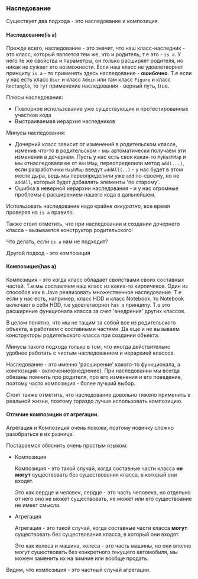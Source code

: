 ### Наследование
Существует два подхода - это наследование и композиция.
#### Наследование(is a)
Прежде всего, наследование - это значит, что наш класс-наследник - это класс, который является тем же, что и родитель, т.е это - `is a`.
У него те же свойства и параметры, он только расширяет родителя, но никак не сужает его возможности.
Если наш класс не удовлетворяет принципу `is a` - то применять здесь наследование - **ошибочно**.
Т.е если у нас есть класс `User` и класс `Admin` или там класс `Figure` и класс `Rectangle`, то тут применение наследования - верный путь, true.

Плюсы наследования:
* Повторное использование уже существующих и протестированных участков кода
* Выстраиваемая иерархия наследников

Минусы наследования:
* Дочерний класс зависит от изменений в родительском классе, изменив что-то в родительском - мы автоматически получаем эти изменения в дочернем.
Пусть у нас есть своя какая-то `MyHashMap` и мы отнаследовали ее от `HashMap`, переопределили метод `add(...)`,
если разработчики `HashMap` введут `addAll(..)` - у нас будет в этом месте дыра, ведь мы переопределили уже `add` по-своему, но не `addAll`, который будет добавлять элементы 'по старому'.
* Ошибка в неверной иерархии наследования - и у нас огромные проблемы с расширением нашего кода в дальнейшем.

Использовать наследование надо крайне *аккуратно*, все время проверяя на `is a` правило.

Также стоит отметить, что при наследовании и создании дочернего класса - вызывается конструктор родительского!

Что делать, если `is a` нам не подходит?

Другой подход - это композиция

#### Композиция(has a)
Композиция - это когда класс обладает свойствами своих составных частей. Т.е мы составляем наш класс из каких-то кирпичиков. Один из способов как в Java реализовать множественное наследование.
Т.е если у нас есть, например, класс HDD и класс Notebook, то Notebook включает в себя HDD, т.е удовлетворяет `has a` принципу. Т.е это расширение функционала класса за счет 'внедрения' других классов.

В целом понятно, что мы не тащим за собой все из родительского объекта, а работаем с составными частями. Да еще и не вызываем конструкторы родительского класса при создании объекта.

Минусы такого подхода только в том, что иногда действительно удобнее работать с чистым наследованием и иерархией классов.

Наследование - это именно 'расширение' какого-то функционала, а композиция - включение(внедрение).
При наследовании мы всегда обязаны помнить про родителя, про его изменения и его поведение, поэтому часто композиция - более лучший выбор.

Стоит также отметить, что наследование довольно тяжело применить в реальной жизни, поэтому гораздо лучше использовать композицию.

#### Отличие композиции от агрегации.
Агрегация и Композиция очень похожи, поэтому новичку сложно разобраться в их разнице.

Постараемся обяснить очень простым языком:
* Композиция

  Композиция - это такой случай, когда составные части класса **не могут** существовать без
  существования класса, в который они входят.

  Это как сердце и человек, сердце - это часть человека, но отдельно от него оно не может
  существовать, не может или его существоание не имеет смысла.

* Агрегация

  Агрегация - это такой случай, когда составные части класса **могут** существовать без
  существования класса, в который они входят.

  Это как колеса и машина, колеса - это часть машины, но они вполне могут существовать без
  конкретного текущего автомобиля, мы можем заменить их на зимние или вообще продать.


Видим, что композиция - это частный случай агрегации.
